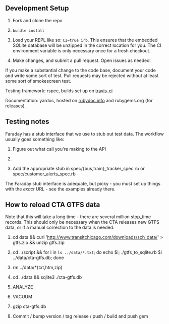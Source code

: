 ## Development Setup

1. Fork and clone the repo

2. ```bundle install```

3. Load your REPL like so: ```CI=true irb```. This ensures that the embedded SQLite database will be
   unzipped in the correct location for you. The CI environment variable is only necessary once for a fresh checkout.

4. Make changes, and submit a pull request. Open issues as needed.

If you make a substantial change to the code base, document your code and write some sort of test. Pull requests may be rejected without
at least some sort of smokescreen test.

Testing framework: rspec, builds set up on [travis-ci](https://travis-ci.org/ahayworth/cta_redux)

Documentation: yardoc, hosted on [rubydoc.info](http://www.rubydoc.info/github/ahayworth/cta_redux) and rubygems.org (for releases).


## Testing notes

Faraday has a stub interface that we use to stub out test data. The workflow usually goes something like:

1. Figure out what call you're making to the API

2. ```curl '<url for the api call>' > spec/stubs/some_response_name.xml

3. Add the appropriate stub in spec/{bus,train}_tracker_spec.rb or spec/customer_alerts_spec.rb

The Faraday stub interface is adequate, but picky - you must set up things with the *exact* URL - see the examples already there.


## How to reload CTA GTFS data

Note that this will take a long time - there are several million stop_time records. This should only be necessary
when the CTA releases new GTFS data, or if a manual correction to the data is needed.

1. cd data && curl 'http://www.transitchicago.com/downloads/sch_data/<latest file>' > gtfs.zip && unzip gtfs.zip

2. cd ../script && for i in `ls ../data/*.txt`; do echo $i; ./gtfs_to_sqlite.rb $i ../data/cta-gtfs.db; done

3. rm ../data/*{txt,htm,zip}

4. cd ../data && sqlite3 ./cta-gtfs.db

5. ANALYZE

6. VACUUM

7. gzip cta-gtfs.db

8. Commit / bump version / tag release / push / build and push gem
